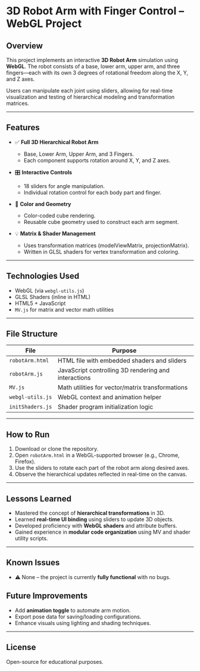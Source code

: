 # 3D Robot Arm with Finger Control – WebGL Project

## Overview

This project implements an interactive **3D Robot Arm** simulation using **WebGL**. The robot consists of a base, lower arm, upper arm, and three fingers—each with its own 3 degrees of rotational freedom along the X, Y, and Z axes.

Users can manipulate each joint using sliders, allowing for real-time visualization and testing of hierarchical modeling and transformation matrices.

---

## Features

- ✅ **Full 3D Hierarchical Robot Arm**
  - Base, Lower Arm, Upper Arm, and 3 Fingers.
  - Each component supports rotation around X, Y, and Z axes.

- 🎛 **Interactive Controls**
  - 18 sliders for angle manipulation.
  - Individual rotation control for each body part and finger.

- 🎨 **Color and Geometry**
  - Color-coded cube rendering.
  - Reusable cube geometry used to construct each arm segment.

- 💡 **Matrix & Shader Management**
  - Uses transformation matrices (modelViewMatrix, projectionMatrix).
  - Written in GLSL shaders for vertex transformation and coloring.

---

## Technologies Used

- WebGL (via `webgl-utils.js`)
- GLSL Shaders (inline in HTML)
- HTML5 + JavaScript
- `MV.js` for matrix and vector math utilities

---

## File Structure

| File               | Purpose                                               |
|--------------------|-------------------------------------------------------|
| `robotArm.html`    | HTML file with embedded shaders and sliders           |
| `robotArm.js`      | JavaScript controlling 3D rendering and interactions  |
| `MV.js`            | Math utilities for vector/matrix transformations      |
| `webgl-utils.js`   | WebGL context and animation helper                    |
| `initShaders.js`   | Shader program initialization logic                   |

---

## How to Run

1. Download or clone the repository.
2. Open `robotArm.html` in a WebGL-supported browser (e.g., Chrome, Firefox).
3. Use the sliders to rotate each part of the robot arm along desired axes.
4. Observe the hierarchical updates reflected in real-time on the canvas.

---

## Lessons Learned

- Mastered the concept of **hierarchical transformations** in 3D.
- Learned **real-time UI binding** using sliders to update 3D objects.
- Developed proficiency with **WebGL shaders** and attribute buffers.
- Gained experience in **modular code organization** using MV and shader utility scripts.

---

## Known Issues

- ⚠ None – the project is currently **fully functional** with no bugs.


## Future Improvements

- Add **animation toggle** to automate arm motion.
- Export pose data for saving/loading configurations.
- Enhance visuals using lighting and shading techniques.

---

## License

Open-source for educational purposes.

